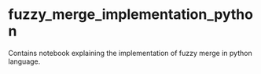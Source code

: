 # fuzzy_merge_implementation_python
Contains notebook explaining the implementation of fuzzy merge in python language.
